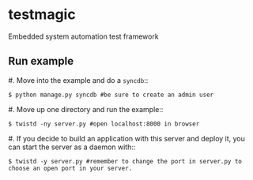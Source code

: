 testmagic
=========

Embedded system automation test framework

Run example
-----------

#. Move into the example and do a `syncdb`::

    $ python manage.py syncdb #be sure to create an admin user


#. Move up one directory and run the example::

    $ twistd -ny server.py #open localhost:8000 in browser

#. If you decide to build an application with this server and deploy it, you can start the server as a daemon with::

    $ twistd -y server.py #remember to change the port in server.py to choose an open port in your server.
